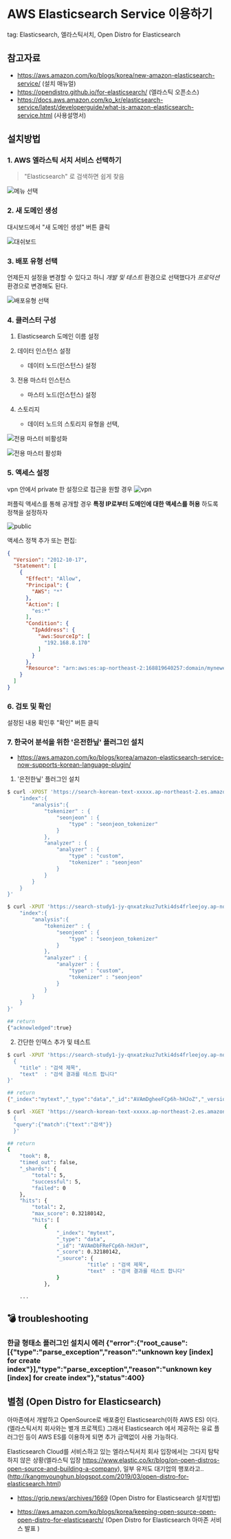 # AWS Elasticsearch Service 이용하기
tag: Elasticsearch, 엘라스틱서치, Open Distro for Elasticsearch


## 참고자료
- https://aws.amazon.com/ko/blogs/korea/new-amazon-elasticsearch-service/ (설치 매뉴얼)
- https://opendistro.github.io/for-elasticsearch/ (엘라스틱 오픈소스)
- https://docs.aws.amazon.com/ko_kr/elasticsearch-service/latest/developerguide/what-is-amazon-elasticsearch-service.html (사용설명서)



## 설치방법

### 1. AWS 엘라스틱 서치 서비스 선택하기

> "Elasticsearch" 로 검색하면 쉽게 찾음

![메뉴 선택](./images/aws-elasticsearch-menu.png)

### 2. 새 도메인 생성

대시보드에서 "새 도메인 생성" 버튼 클릭

![대쉬보드](./images/aws-elasticsearch-dashboard.png)

### 3. 배포 유형 선택

언제든지 설정을 변경할 수 있다고 하니 *개발 및 테스트* 환경으로 선택했다가 *프로덕션* 환경으로 변경해도 된다.

![배포유형 선택](./images/aws-elasticsearch-deploy-type-setting.png)

### 4. 클러스터 구성

1. Elasticsearch 도메인 이름 설정

2. 데이터 인스턴스 설정
    - 데이터 노드(인스턴스) 설정

3. 전용 마스터 인스턴스
    - 마스터 노드(인스턴스) 설정

4. 스토리지
    - 데이터 노드의 스토리지 유형을 선택, 


![전용 마스터 비활성화](./images/aws-elasticsearch-cluster-master-disabled.png)

![전용 마스터 활성화](./images/aws-elasticsearch-cluster-master-enabled.png)


### 5. 액세스 설정

vpn 안에서 private 한 설정으로 접근을 원할 경우 
![vpn](./images/aws-elasticsearch-access-1.png)

퍼플릭 액세스를 통해 공개할 경우 **특정 IP로부터 도메인에 대한 액세스를 허용** 하도록 정책을 설정하자

![public](./images/aws-elasticsearch-access-2.png)

액세스 정책 추가 또는 편집:
```json
{
  "Version": "2012-10-17",
  "Statement": [
    {
      "Effect": "Allow",
      "Principal": {
        "AWS": "*"
      },
      "Action": [
        "es:*"
      ],
      "Condition": {
        "IpAddress": {
          "aws:SourceIp": [
            "192.168.8.170"
          ]
        }
      },
      "Resource": "arn:aws:es:ap-northeast-2:168819640257:domain/mynewelasticsearch/*"
    }
  ]
}
```

### 6. 검토 및 확인

설정된 내용 확인후 "확인" 버튼 클릭


### 7. 한국어 분석을 위한 '은전한닢' 플러그인 설치
- https://aws.amazon.com/ko/blogs/korea/amazon-elasticsearch-service-now-supports-korean-language-plugin/

1. '은전한닢' 플러그인 설치
```bash
$ curl -XPOST 'https://search-korean-text-xxxxx.ap-northeast-2.es.amazonaws.com/mytext/' -d ' {
    "index":{
        "analysis":{
            "tokenizer" : {
                "seonjeon" : {
                    "type" : "seonjeon_tokenizer"
                }
            },
            "analyzer" : {
                "analyzer" : {
                    "type" : "custom",
                    "tokenizer" : "seonjeon"
                }
            }
        }
    }
}'

$ curl -XPUT 'https://search-study1-jy-qnxatzkuz7utki4ds4frleejoy.ap-northeast-2.es.amazonaws.com/movie/' -H "Content-Type:application/json" -d '{
    "index":{
        "analysis":{
            "tokenizer" : {
                "seonjeon" : {
                    "type" : "seonjeon_tokenizer"
                }
            },
            "analyzer" : {
                "analyzer" : {
                    "type" : "custom",
                    "tokenizer" : "seonjeon"
                }
            }
        }
    }
}'

## return
{"acknowledged":true}
```

2. 간단한 인덱스 추가 및 테스트
```bash
$ curl -XPUT 'https://search-study1-jy-qnxatzkuz7utki4ds4frleejoy.ap-northeast-2.es.amazonaws.com//mytext/_doc/1' -H "Content-Type:application/json" -d  '
  {
    "title" : "검색 제목",
    "text"  : "검색 결과를 테스트 합니다"
}'

## return
{"_index":"mytext","_type":"data","_id":"AVAmDgheeFCp6h-hHJoZ","_version":1,"created":true}
```

```bash
$ curl -XGET 'https://search-korean-text-xxxxx.ap-northeast-2.es.amazonaws.com/mytext/data/_search' -d '
  {
  "query":{"match":{"text":"검색"}}
  }'

## return
{
    "took": 8,
    "timed_out": false,
    "_shards": {
        "total": 5,
        "successful": 5,
        "failed": 0
    },
    "hits": {
        "total": 2,
        "max_score": 0.32180142,
        "hits": [
            {
                "_index": "mytext",
                "_type": "data",
                "_id": "AVAmDbFReFCp6h-hHJoY",
                "_score": 0.32180142,
                "_source": {
                          "title" : "검색 제목",
                          "text"  : "검색 결과를 테스트 합니다"
                }
            },

    ...

```

## :bomb: troubleshooting

### 한글 형태소 플러그인 설치시 에러 {"error":{"root_cause":[{"type":"parse_exception","reason":"unknown key [index] for create index"}],"type":"parse_exception","reason":"unknown key [index] for create index"},"status":400}  


## 별첨 (Open Distro for Elasticsearch)
아마존에서 개발하고 OpenSource로 배포중인 Elasticsearch(이하 AWS ES) 이다.(엘라스틱서치 회사와는 별개 프로젝트) 그래서 Elasticsearch 에서 제공하는 유료 플러그인 등이 AWS ES를 이용하게 되면 추가 금액없이 사용 가능하다.

Elasticsearch Cloud를 서비스하고 있는 엘라스틱서치 회사 입장에서는 그다지 탐탁하지 않은 상황(엘라스틱 입장 https://www.elastic.co/kr/blog/on-open-distros-open-source-and-building-a-company), 일부 유저도 대기업의 행포라고.. (http://kangmyounghun.blogspot.com/2019/03/open-distro-for-elasticsearch.html)

- https://grip.news/archives/1669 (Open Distro for Elasticsearch 설치방법)

- https://aws.amazon.com/ko/blogs/korea/keeping-open-source-open-open-distro-for-elasticsearch/ (Open Distro for Elasticsearch 아마존 서비스 발표 )


